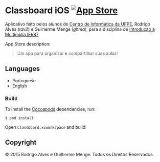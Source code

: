 # Classboard iOS [![App Store](https://dl.dropboxusercontent.com/u/7743293/appstore.png)](http://sgtpeppers.me)

Aplicativo feito pelos alunos do [Centro de Informática da UFPE], Rodrigo Alves (_rav2_) e Guilherme Menge (_ghma_), para a disciplina de [Introdução a Multimídia IF687]

App Store description:

> Um app para organizar e compartilhar suas aulas!

## Languages

* Portuguese
* English

### Build

To install the [Cocoapods] dependencies, run:

`$ pod install`

Open `Classboard.xcworkspace` and build!

## Copyright

&copy; 2015 Rodrigo Alves e Guilherme Menge. Todos os Direitos Reservados.

[Cocoapods]: http://cocoapods.org
[Centro de Informática da UFPE]: http://www2.cin.ufpe.br/site/index.php
[Introdução a Multimídia IF687]: http://www.cin.ufpe.br/~dcunha/if687/index2.html
